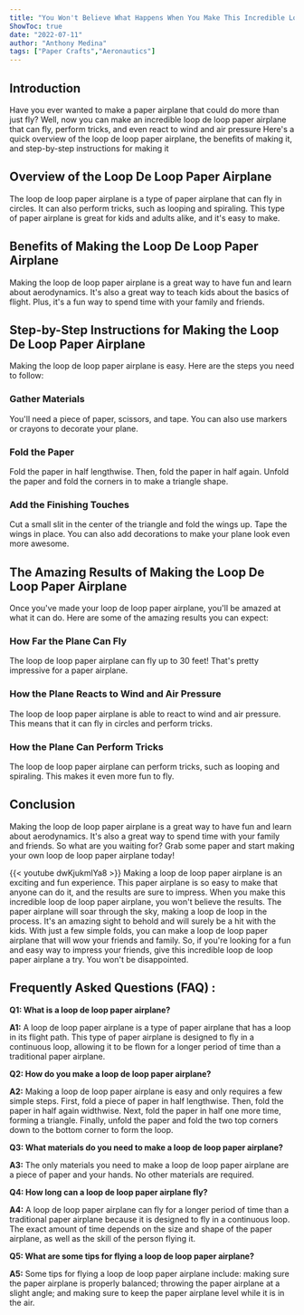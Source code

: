 ```yaml
---
title: "You Won't Believe What Happens When You Make This Incredible Loop De Loop Paper Airplane!"
ShowToc: true 
date: "2022-07-11"
author: "Anthony Medina" 
tags: ["Paper Crafts","Aeronautics"]
---
```

## Introduction

Have you ever wanted to make a paper airplane that could do more than just fly? Well, now you can make an incredible loop de loop paper airplane that can fly, perform tricks, and even react to wind and air pressure Here's a quick overview of the loop de loop paper airplane, the benefits of making it, and step-by-step instructions for making it

## Overview of the Loop De Loop Paper Airplane

The loop de loop paper airplane is a type of paper airplane that can fly in circles. It can also perform tricks, such as looping and spiraling. This type of paper airplane is great for kids and adults alike, and it's easy to make.

## Benefits of Making the Loop De Loop Paper Airplane

Making the loop de loop paper airplane is a great way to have fun and learn about aerodynamics. It's also a great way to teach kids about the basics of flight. Plus, it's a fun way to spend time with your family and friends.

## Step-by-Step Instructions for Making the Loop De Loop Paper Airplane

Making the loop de loop paper airplane is easy. Here are the steps you need to follow: 

### Gather Materials

You'll need a piece of paper, scissors, and tape. You can also use markers or crayons to decorate your plane.

### Fold the Paper

Fold the paper in half lengthwise. Then, fold the paper in half again. Unfold the paper and fold the corners in to make a triangle shape.

### Add the Finishing Touches

Cut a small slit in the center of the triangle and fold the wings up. Tape the wings in place. You can also add decorations to make your plane look even more awesome.

## The Amazing Results of Making the Loop De Loop Paper Airplane

Once you've made your loop de loop paper airplane, you'll be amazed at what it can do. Here are some of the amazing results you can expect:

### How Far the Plane Can Fly

The loop de loop paper airplane can fly up to 30 feet! That's pretty impressive for a paper airplane.

### How the Plane Reacts to Wind and Air Pressure

The loop de loop paper airplane is able to react to wind and air pressure. This means that it can fly in circles and perform tricks.

### How the Plane Can Perform Tricks

The loop de loop paper airplane can perform tricks, such as looping and spiraling. This makes it even more fun to fly.

## Conclusion

Making the loop de loop paper airplane is a great way to have fun and learn about aerodynamics. It's also a great way to spend time with your family and friends. So what are you waiting for? Grab some paper and start making your own loop de loop paper airplane today!

{{< youtube dwKjukmlYa8 >}} 
Making a loop de loop paper airplane is an exciting and fun experience. This paper airplane is so easy to make that anyone can do it, and the results are sure to impress. When you make this incredible loop de loop paper airplane, you won't believe the results. The paper airplane will soar through the sky, making a loop de loop in the process. It's an amazing sight to behold and will surely be a hit with the kids. With just a few simple folds, you can make a loop de loop paper airplane that will wow your friends and family. So, if you're looking for a fun and easy way to impress your friends, give this incredible loop de loop paper airplane a try. You won't be disappointed.

## Frequently Asked Questions (FAQ) :
**Q1: What is a loop de loop paper airplane?**

**A1:** A loop de loop paper airplane is a type of paper airplane that has a loop in its flight path. This type of paper airplane is designed to fly in a continuous loop, allowing it to be flown for a longer period of time than a traditional paper airplane.

**Q2: How do you make a loop de loop paper airplane?**

**A2:** Making a loop de loop paper airplane is easy and only requires a few simple steps. First, fold a piece of paper in half lengthwise. Then, fold the paper in half again widthwise. Next, fold the paper in half one more time, forming a triangle. Finally, unfold the paper and fold the two top corners down to the bottom corner to form the loop.

**Q3: What materials do you need to make a loop de loop paper airplane?**

**A3:** The only materials you need to make a loop de loop paper airplane are a piece of paper and your hands. No other materials are required. 

**Q4: How long can a loop de loop paper airplane fly?**

**A4:** A loop de loop paper airplane can fly for a longer period of time than a traditional paper airplane because it is designed to fly in a continuous loop. The exact amount of time depends on the size and shape of the paper airplane, as well as the skill of the person flying it. 

**Q5: What are some tips for flying a loop de loop paper airplane?**

**A5:** Some tips for flying a loop de loop paper airplane include: making sure the paper airplane is properly balanced; throwing the paper airplane at a slight angle; and making sure to keep the paper airplane level while it is in the air.



